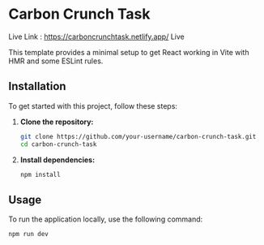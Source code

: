 # Carbon Crunch Task

Live Link : https://carboncrunchtask.netlify.app/
Live 

This template provides a minimal setup to get React working in Vite with HMR and some ESLint rules.


## Installation

To get started with this project, follow these steps:

1. **Clone the repository:**

    ```sh
    git clone https://github.com/your-username/carbon-crunch-task.git
    cd carbon-crunch-task
    ```

2. **Install dependencies:**

    ```sh
    npm install
    ```

## Usage

To run the application locally, use the following command:

```sh
npm run dev 
```
